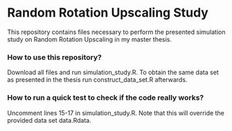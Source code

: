 # Random Rotation Upscaling Study
This repository contains files necessary to perform the presented simulation study on Random Rotation Upscaling in my master thesis.

### How to use this repository?

Download all files and run simulation_study.R. To obtain the same data set as presented in the thesis run construct_data_set.R afterwards.

### How to run a quick test to check if the code really works?

Uncomment lines 15-17 in simulation_study.R. Note that this will override the provided data set data.Rdata.

